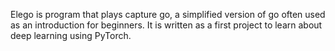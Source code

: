 Elego is program that plays capture go, a simplified version of go often used as an introduction for beginners. It is written as a first project to learn about deep learning using PyTorch. 

